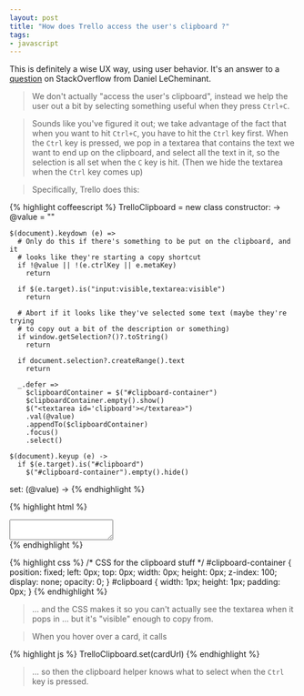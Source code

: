 ```yaml
---
layout: post
title: "How does Trello access the user's clipboard ?"
tags:
- javascript
---
```


This is definitely a wise UX way, using user behavior.
It's an answer to a [question](http://stackoverflow.com/questions/17527870/how-does-trello-access-the-users-clipboard/17528590)
on StackOverflow from Daniel LeCheminant.

> We don't actually "access the user's clipboard", instead we help the user out a bit by selecting something useful when they press `Ctrl+C`.

> Sounds like you've figured it out; we take advantage of the fact that when you want to hit `Ctrl+C`,
you have to hit the `Ctrl` key first. When the `Ctrl` key is pressed,
we pop in a textarea that contains the text we want to end up on the clipboard,
and select all the text in it, so the selection is all set when the `C` key is hit.
(Then we hide the textarea when the `Ctrl` key comes up)

> Specifically, Trello does this:

{% highlight coffeescript %}
TrelloClipboard = new class
  constructor: ->
    @value = ""

    $(document).keydown (e) =>
      # Only do this if there's something to be put on the clipboard, and it
      # looks like they're starting a copy shortcut
      if !@value || !(e.ctrlKey || e.metaKey)
        return

      if $(e.target).is("input:visible,textarea:visible")
        return

      # Abort if it looks like they've selected some text (maybe they're trying
      # to copy out a bit of the description or something)
      if window.getSelection?()?.toString()
        return

      if document.selection?.createRange().text
        return

      _.defer =>
        $clipboardContainer = $("#clipboard-container")
        $clipboardContainer.empty().show()
        $("<textarea id='clipboard'></textarea>")
        .val(@value)
        .appendTo($clipboardContainer)
        .focus()
        .select()

    $(document).keyup (e) ->
      if $(e.target).is("#clipboard")
        $("#clipboard-container").empty().hide()

  set: (@value) ->
{% endhighlight %}

{% highlight html %}
<div id="clipboard-container"><textarea id="clipboard"></textarea></div>
{% endhighlight %}

{% highlight css %}
/* CSS for the clipboard stuff */
#clipboard-container {
  position: fixed;
  left: 0px;
  top: 0px;
  width: 0px;
  height: 0px;
  z-index: 100;
  display: none;
  opacity: 0;
}
#clipboard {
  width: 1px;
  height: 1px;
  padding: 0px;
}
{% endhighlight %}

> ... and the CSS makes it so you can't actually see the textarea when it pops in ... but it's "visible" enough to copy from.

> When you hover over a card, it calls

{% highlight js %}
TrelloClipboard.set(cardUrl)
{% endhighlight %}

> ... so then the clipboard helper knows what to select when the `Ctrl` key is pressed.
